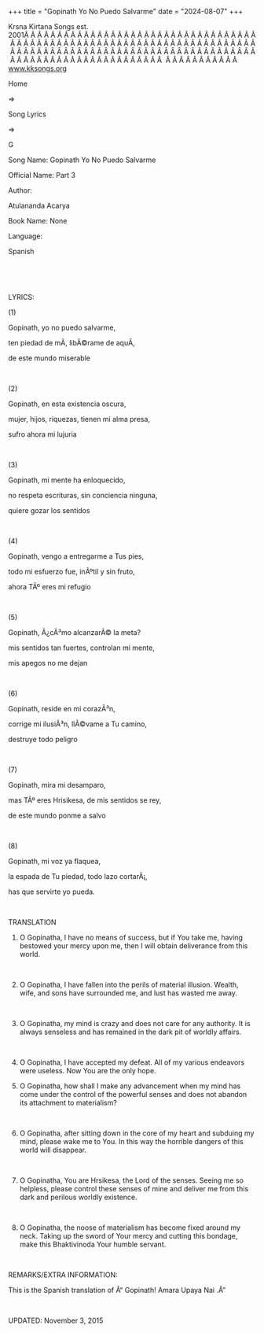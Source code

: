 +++ 
title = "Gopinath Yo No Puedo Salvarme"
date = "2024-08-07"
+++

Krsna Kirtana Songs est. 2001Â Â Â Â Â Â Â Â Â Â Â Â Â Â Â Â Â Â Â Â Â Â Â Â Â Â Â Â Â Â Â Â Â Â Â Â Â Â Â Â Â Â Â Â Â Â Â Â Â Â Â Â Â Â Â Â Â Â Â Â Â Â Â Â Â Â Â Â Â Â Â Â Â Â Â Â Â Â Â Â Â Â Â Â Â Â Â Â Â Â Â Â Â Â Â Â Â Â Â Â Â Â Â Â Â Â Â Â Â Â Â Â Â Â Â Â Â Â Â Â Â Â Â Â Â Â Â Â Â Â Â Â  Â Â Â Â Â Â Â Â Â Â Â  
www.kksongs.org








Home
 
⇒
 
Song Lyrics
 
⇒
 
G


Song
Name: Gopinath Yo No Puedo Salvarme


Official
Name: Part 3


Author:

Atulananda Acarya


Book
Name: None


Language:

Spanish


 
















 


LYRICS:


(1)


Gopinath,
yo no puedo salvarme,


ten
piedad de mÃ­, libÃ©rame de aquÃ­,


de
este mundo miserable


 


(2)


Gopinath,
en esta existencia oscura,


mujer,
hijos, riquezas, tienen mi alma presa,


sufro
ahora mi lujuria


 


(3)


Gopinath,
mi mente ha enloquecido,


no
respeta escrituras, sin conciencia ninguna,


quiere
gozar los sentidos


 


(4)


Gopinath,
vengo a entregarme a Tus pies,


todo
mi esfuerzo fue, inÃºtil y sin fruto,


ahora
TÃº eres mi refugio


 


(5)


Gopinath,
Â¿cÃ³mo alcanzarÃ© la meta?


mis
sentidos tan fuertes, controlan mi mente,


mis
apegos no me dejan


 


(6)


Gopinath,
reside en mi corazÃ³n,


corrige
mi ilusiÃ³n, llÃ©vame a Tu camino,


destruye
todo peligro


 


(7)


Gopinath,
mira mi desamparo,


mas TÃº
eres Hrisikesa, de mis sentidos se rey,


de
este mundo ponme a salvo


 


(8)


Gopinath,
mi voz ya flaquea,


la
espada de Tu piedad, todo lazo cortarÃ¡,


has
que servirte yo pueda.


 


TRANSLATION


1) O
Gopinatha, I have no means of success, but if You take me, having bestowed your
mercy upon me, then I will obtain deliverance from this world. 


 


2) O
Gopinatha, I have fallen into the perils of material illusion. Wealth, wife,
and sons have surrounded me, and lust has wasted me away. 


 


3) O
Gopinatha, my mind is crazy and does not care for any authority. It is always
senseless and has remained in the dark pit of worldly affairs. 


 


4) O
Gopinatha, I have accepted my defeat. All of my various endeavors were useless.
Now You are the only hope. 






5) O
Gopinatha, how shall I make any advancement when my mind has come under the
control of the powerful senses and does not abandon its attachment to
materialism? 


 


6) O
Gopinatha, after sitting down in the core of my heart and subduing my mind,
please wake me to You. In this way the horrible dangers of this world will
disappear. 


 


7) O
Gopinatha, You are Hrsikesa, the Lord of the senses. Seeing me so helpless,
please control these senses of mine and deliver me from this dark and perilous
worldly existence. 


 


8) O
Gopinatha, the noose of materialism has become fixed around my neck. Taking up
the sword of Your mercy and cutting this bondage, make this Bhaktivinoda Your
humble servant.


 


REMARKS/EXTRA
INFORMATION:


This
is the Spanish translation of Â“
Gopinath! Amara Upaya Nai
.Â”


 


UPDATED:
 November 3, 2015